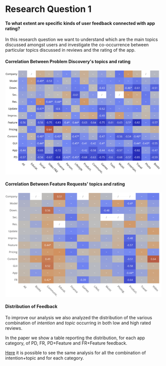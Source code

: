 # Research Question 1

#### To what extent are specific kinds of user feedback connected with app rating?

In this research question we want to understand which are the main topics discussed amongst users and investigate the co-occurrence between particular topics discussed in reviews and the rating of the app.

#### Correlation Between Problem Discovery's topics and rating

![](../figures/problem_discoveries.png)

#### Correlation Between Feature Requests' topics and rating

![](../figures/feature_requests.png)

#### Distribution of Feedback

To improve our analysis we also analyzed the distribution of the various combination of _intention_ and _topic_ occurring in both low and high rated reviews. 

In the paper we show a table reporting the distribution, for each app category, of PD, FR, PD+Feature and FR+Feature feedback.

[Here](topic.md) it is possible to see the same analysis for all the combination of intention+topic and for each category.



